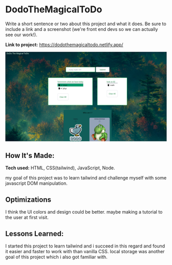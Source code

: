 # DodoTheMagicalToDo
Write a short sentence or two about this project and what it does. Be sure to include a link and a screenshot (we're front end devs so we can actually see our work!).

**Link to project:** https://dodothemagicaltodo.netlify.app/

<img src="./screenShot.png" />

## How It's Made:

**Tech used:** HTML, CSS(tailwind), JavaScript, Node. 

my goal of this project was to learn tailwind and challenge myself with some javascript DOM manipulation. 

## Optimizations

I think the UI colors and design could be better. maybe making a tutorial to the user at first visit.

## Lessons Learned:

I started this project to learn tailwind and i succeed in this regard and found it easier and faster to work with than vanilla CSS.
local storage was another goal of this project which i also got familiar with.
